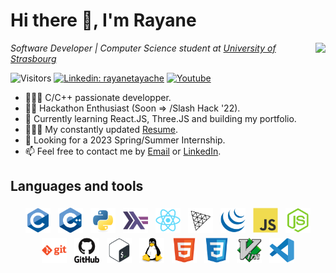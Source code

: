 <!-- ### Hi there 👋 -->
<h1>Hi there 👋, I'm Rayane</h1>
<a href="https://github.com/Rayane-T/Tracks" target="_blank">
<img align="right" src=https://d112y698adiu2z.cloudfront.net/photos/production/software_thumbnail_photos/002/195/143/datas/medium.gif style="object-fit: cover; height: 160px; float: right">
</a>
<p>
 <em> Software Developer | Computer Science student at <a href="https://www.unistra.fr/etudes/decouvrir-nos-formations/par-type-de-diplomes/licence/licence/cursus/ME6?cHash=a68bd2a50c4b50c72f0ed84044e7f562#data-rof-tab-cours">University of Strasbourg</a> </em>
</p>

![Visitors](https://visitor-badge.laobi.icu/badge?page_id=Rayane-T.Rayane-T)
[![Linkedin: rayanetayache](https://img.shields.io/badge/-Rayane%20Tayache-blue?style=flat&logo=Linkedin&logoColor=white&link=https://www.linkedin.com/in/rayanetayache/)](https://www.linkedin.com/in/rayanetayache/)
[![Youtube](https://img.shields.io/youtube/channel/subscribers/UCQTKc_W-IlYIC68avqMuSXA?style=social)](https://www.youtube.com/channel/UCQTKc_W-IlYIC68avqMuSXA)

- 🧑🏻‍💻 C/C++ passionate developper.
- 👨‍💻 Hackathon Enthusiast (Soon => /Slash Hack '22).
- 🌱 Currently learning React.JS, Three.JS and building my portfolio.
- 👨🏻‍🎓 My constantly updated [Resume](https://drive.google.com/file/d/12AvEf71iz4kryShloDR1nG20-CJjnULS/view?usp=sharing).
- 🔎 Looking for a 2023 Spring/Summer Internship.
- 📫 Feel free to contact me by [Email](mailto:pro.tayacherayane@gmail.com) or [LinkedIn](https://www.linkedin.com/in/rayanetayache/).
 
 
##

<h2>Languages and tools</h2>
<p align="center">
 <img src="https://raw.githubusercontent.com/devicons/devicon/master/icons/c/c-original.svg" alt="C" width=40 height="40" style="vertical-align:top; margin:4px">
  <img src="https://raw.githubusercontent.com/devicons/devicon/master/icons/cplusplus/cplusplus-original.svg" alt="cplusplus" width=40 height="40" style="vertical-align:top; margin:4px">
 <img src="https://raw.githubusercontent.com/devicons/devicon/master/icons/python/python-original.svg" alt="Python" width=40 height="40" style="vertical-align:top; margin:4px">
  <img src="https://raw.githubusercontent.com/devicons/devicon/master/icons/haskell/haskell-original.svg" alt="Haskell" width=40 height="40" style="vertical-align:top; margin:4px">
 <img src="https://raw.githubusercontent.com/devicons/devicon/master/icons/react/react-original.svg" alt="react" width=40 height="40" style="vertical-align:top; margin:4px">
  <img src="https://raw.githubusercontent.com/devicons/devicon/master/icons/threejs/threejs-original.svg" alt="threejs" width=40 height="40" style="vertical-align:top; margin:4px">
   <img src="https://raw.githubusercontent.com/devicons/devicon/master/icons/jquery/jquery-original.svg" alt="jquery" width=40 height="40" style="vertical-align:top; margin:4px">
 <img src="https://raw.githubusercontent.com/devicons/devicon/master/icons/javascript/javascript-original.svg" alt="Javascript" width=40 height="40" style="vertical-align:top; margin:4px">
 <img src="https://raw.githubusercontent.com/devicons/devicon/master/icons/nodejs/nodejs-original.svg" alt="nodejs" width=40 height="40" style="vertical-align:top; margin:4px">
 <img src="https://raw.githubusercontent.com/devicons/devicon/master/icons/git/git-plain-wordmark.svg" alt="git" width=40 height="40" style="vertical-align:top; margin:4px">
 <img src="https://raw.githubusercontent.com/devicons/devicon/master/icons/github/github-original-wordmark.svg" alt="github" width=40 height="40" style="vertical-align:top; margin:4px">
 <img src="https://raw.githubusercontent.com/devicons/devicon/master/icons/bash/bash-original.svg" alt="bash" width=40 height="40" style="vertical-align:top; margin:4px">
 <img src="https://raw.githubusercontent.com/devicons/devicon/master/icons/linux/linux-original.svg" alt="linux" width=40 height="40" style="vertical-align:top; margin:4px">
 <img src="https://raw.githubusercontent.com/devicons/devicon/master/icons/html5/html5-original.svg" alt="html" width=40 height="40" style="vertical-align:top; margin:4px">
 <img src="https://raw.githubusercontent.com/devicons/devicon/master/icons/css3/css3-original.svg" alt="css" width=40 height="40" style="vertical-align:top; margin:4px">
 <img src="https://raw.githubusercontent.com/devicons/devicon/master/icons/vim/vim-original.svg" alt="Vim" width=40 height="40" style="vertical-align:top; margin:4px">
 <img src="https://raw.githubusercontent.com/devicons/devicon/master/icons/vscode/vscode-original.svg" alt="VS Code" width=40 height="40" style="vertical-align:top; margin:4px">
</p>
